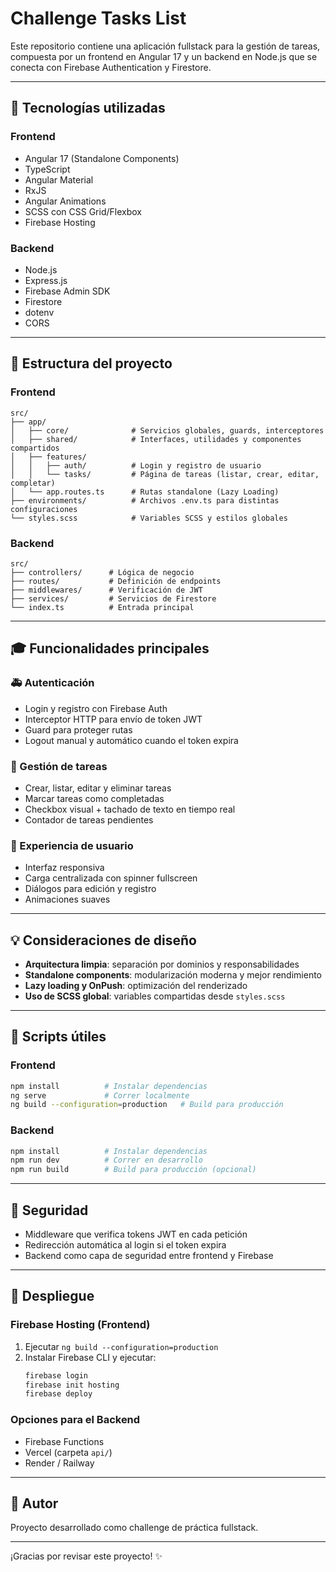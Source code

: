 # Challenge Tasks List

Este repositorio contiene una aplicación fullstack para la gestión de tareas, compuesta por un frontend en Angular 17 y un backend en Node.js que se conecta con Firebase Authentication y Firestore.

---

## 🚀 Tecnologías utilizadas

### Frontend
- Angular 17 (Standalone Components)
- TypeScript
- Angular Material
- RxJS
- Angular Animations
- SCSS con CSS Grid/Flexbox
- Firebase Hosting

### Backend
- Node.js
- Express.js
- Firebase Admin SDK
- Firestore
- dotenv
- CORS

---

## 📂 Estructura del proyecto

### Frontend
```
src/
├── app/
│   ├── core/              # Servicios globales, guards, interceptores
│   ├── shared/            # Interfaces, utilidades y componentes compartidos
│   ├── features/
│   │   ├── auth/          # Login y registro de usuario
│   │   └── tasks/         # Página de tareas (listar, crear, editar, completar)
│   └── app.routes.ts      # Rutas standalone (Lazy Loading)
├── environments/          # Archivos .env.ts para distintas configuraciones
└── styles.scss            # Variables SCSS y estilos globales
```

### Backend
```
src/
├── controllers/      # Lógica de negocio
├── routes/           # Definición de endpoints
├── middlewares/      # Verificación de JWT
├── services/         # Servicios de Firestore
└── index.ts          # Entrada principal
```

---

## 🎓 Funcionalidades principales

### 🚑 Autenticación
- Login y registro con Firebase Auth
- Interceptor HTTP para envío de token JWT
- Guard para proteger rutas
- Logout manual y automático cuando el token expira

### 📝 Gestión de tareas
- Crear, listar, editar y eliminar tareas
- Marcar tareas como completadas
- Checkbox visual + tachado de texto en tiempo real
- Contador de tareas pendientes

### 📅 Experiencia de usuario
- Interfaz responsiva
- Carga centralizada con spinner fullscreen
- Diálogos para edición y registro
- Animaciones suaves

---

## 💡 Consideraciones de diseño
- **Arquitectura limpia**: separación por dominios y responsabilidades
- **Standalone components**: modularización moderna y mejor rendimiento
- **Lazy loading y OnPush**: optimización del renderizado
- **Uso de SCSS global**: variables compartidas desde `styles.scss`

---

## 📅 Scripts útiles

### Frontend
```bash
npm install          # Instalar dependencias
ng serve             # Correr localmente
ng build --configuration=production   # Build para producción
```

### Backend
```bash
npm install          # Instalar dependencias
npm run dev          # Correr en desarrollo
npm run build        # Build para producción (opcional)
```

---

## 🔐 Seguridad
- Middleware que verifica tokens JWT en cada petición
- Redirección automática al login si el token expira
- Backend como capa de seguridad entre frontend y Firebase

---

## 🚀 Despliegue

### Firebase Hosting (Frontend)
1. Ejecutar `ng build --configuration=production`
2. Instalar Firebase CLI y ejecutar:
   ```bash
   firebase login
   firebase init hosting
   firebase deploy
   ```

### Opciones para el Backend
- Firebase Functions
- Vercel (carpeta `api/`)
- Render / Railway

---

## 👋 Autor
Proyecto desarrollado como challenge de práctica fullstack.

---

¡Gracias por revisar este proyecto! ✨

